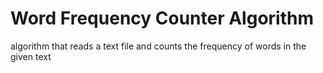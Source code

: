 # Word Frequency Counter Algorithm
 algorithm that reads a text file and counts the frequency of words in the given text
